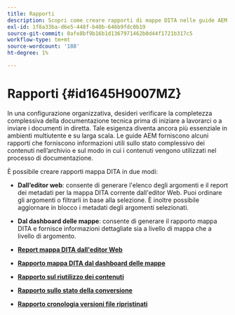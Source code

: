 ```yaml
---
title: Rapporti
description: Scopri come creare rapporti di mappe DITA nelle guide AEM.
exl-id: 1f8a33ba-d6e5-448f-b40b-646b9fdc0b19
source-git-commit: 0afe8bf9b16b1d1367971462b0d44f1721b317c5
workflow-type: tm+mt
source-wordcount: '188'
ht-degree: 1%

---
```


# Rapporti {#id1645H9007MZ}

In una configurazione organizzativa, desideri verificare la completezza complessiva della documentazione tecnica prima di iniziare a lavorarci o a inviare i documenti in diretta. Tale esigenza diventa ancora più essenziale in ambienti multiutente e su larga scala. Le guide AEM forniscono alcuni rapporti che forniscono informazioni utili sullo stato complessivo dei contenuti nell’archivio e sul modo in cui i contenuti vengono utilizzati nel processo di documentazione.

È possibile creare rapporti mappa DITA in due modi:

- **Dall’editor web**: consente di generare l&#39;elenco degli argomenti e il report dei metadati per la mappa DITA corrente dall&#39;editor Web. Puoi ordinare gli argomenti o filtrarli in base alla selezione. È inoltre possibile aggiornare in blocco i metadati degli argomenti selezionati.
- **Dal dashboard delle mappe**: consente di generare il rapporto mappa DITA e fornisce informazioni dettagliate sia a livello di mappa che a livello di argomento.

- **[Report mappa DITA dall&#39;editor Web](reports-web-editor.md)**

- **[Rapporto mappa DITA dal dashboard delle mappe](reports-ditamap.md)**

- **[Rapporto sul riutilizzo dei contenuti](reports-content-reuse.md)**

- **[Rapporto sullo stato della conversione](reports-convertion-status.md)**

- **[Rapporto cronologia versioni file ripristinati](reports-reverted-file-version-history.md)**
